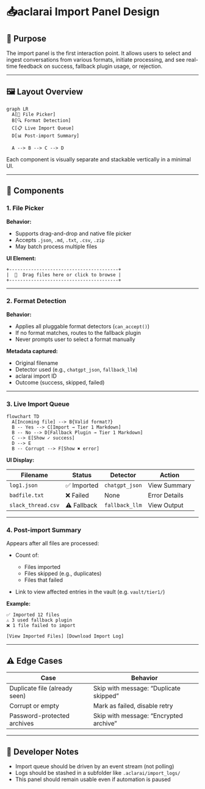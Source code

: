 
# 📥aclarai Import Panel Design

## 🎯 Purpose

The import panel is the first interaction point. It allows users to select and ingest conversations from various formats, initiate processing, and see real-time feedback on success, fallback plugin usage, or rejection.

---

## 🖼️ Layout Overview

```mermaid
graph LR
  A[📁 File Picker]
  B[🔍 Format Detection]
  C[📋 Live Import Queue]
  D[📊 Post-import Summary]

  A --> B --> C --> D
```

Each component is visually separate and stackable vertically in a minimal UI.

---

## 🧩 Components

### 1. **File Picker**

**Behavior:**

* Supports drag-and-drop and native file picker
* Accepts `.json`, `.md`, `.txt`, `.csv`, `.zip`
* May batch process multiple files

**UI Element:**

```plaintext
+----------------------------------------+
|  📁  Drag files here or click to browse |
+----------------------------------------+
```

---

### 2. **Format Detection**

**Behavior:**

* Applies all pluggable format detectors (`can_accept()`)
* If no format matches, routes to the fallback plugin
* Never prompts user to select a format manually

**Metadata captured:**

* Original filename
* Detector used (e.g., `chatgpt_json`, `fallback_llm`)
* aclarai import ID
* Outcome (success, skipped, failed)

---

### 3. **Live Import Queue**

```mermaid
flowchart TD
  A[Incoming file] --> B{Valid format?}
  B -- Yes --> C[Import → Tier 1 Markdown]
  B -- No --> D[Fallback Plugin → Tier 1 Markdown]
  C --> E[Show ✓ success]
  D --> E
  B -- Corrupt --> F[Show ✖ error]
```

**UI Display:**

| Filename           | Status      | Detector       | Action        |
| ------------------ | ----------- | -------------- | ------------- |
| `log1.json`        | ✅ Imported  | `chatgpt_json` | View Summary  |
| `badfile.txt`      | ❌ Failed    | None           | Error Details |
| `slack_thread.csv` | ⚠️ Fallback | `fallback_llm` | View Output   |

---

### 4. **Post-import Summary**

Appears after all files are processed:

* Count of:

  * Files imported
  * Files skipped (e.g., duplicates)
  * Files that failed
* Link to view affected entries in the vault (e.g. `vault/tier1/`)

**Example:**

```plaintext
✅ Imported 12 files
⚠️ 3 used fallback plugin
❌ 1 file failed to import

[View Imported Files] [Download Import Log]
```

---

## ⚠️ Edge Cases

| Case                          | Behavior                               |
| ----------------------------- | -------------------------------------- |
| Duplicate file (already seen) | Skip with message: “Duplicate skipped” |
| Corrupt or empty              | Mark as failed, disable retry          |
| Password-protected archives   | Skip with message: “Encrypted archive” |

---

## 🔧 Developer Notes

* Import queue should be driven by an event stream (not polling)
* Logs should be stashed in a subfolder like `.aclarai/import_logs/`
* This panel should remain usable even if automation is paused
